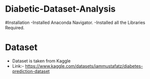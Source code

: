 # Diabetic-Dataset-Analysis
#Installation
  -Installed Anaconda Navigator.
  -Installed all the Libraries Required.
# Dataset
  - Dataset is taken from Kaggle
  - Link:- https://www.kaggle.com/datasets/iammustafatz/diabetes-prediction-dataset
